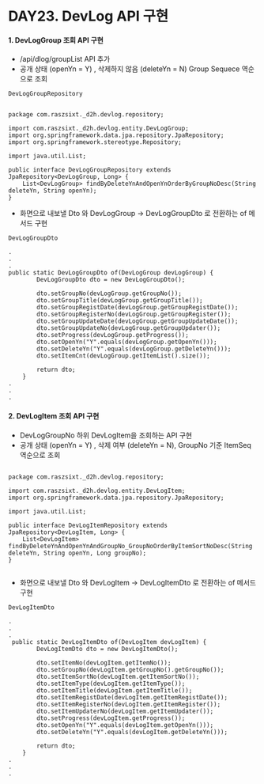# DAY23. DevLog API 구현

#### 1. DevLogGroup 조회 API 구현
- /api/dlog/groupList API 추가
- 공개 상태 (openYn = Y) , 삭제하지 않음 (deleteYn = N) Group Sequece 역순으로 조회
```
DevLogGroupRepository


package com.raszsixt._d2h.devlog.repository;

import com.raszsixt._d2h.devlog.entity.DevLogGroup;
import org.springframework.data.jpa.repository.JpaRepository;
import org.springframework.stereotype.Repository;

import java.util.List;

public interface DevLogGroupRepository extends JpaRepository<DevLogGroup, Long> {
    List<DevLogGroup> findByDeleteYnAndOpenYnOrderByGroupNoDesc(String deleteYn, String openYn);
}

```

- 화면으로 내보낼 Dto 와 DevLogGroup -> DevLogGroupDto 로 전환하는 of 메서드 구현

```
DevLogGroupDto

.
.
.
public static DevLogGroupDto of(DevLogGroup devLogGroup) {
        DevLogGroupDto dto = new DevLogGroupDto();

        dto.setGroupNo(devLogGroup.getGroupNo());
        dto.setGroupTitle(devLogGroup.getGroupTitle());
        dto.setGroupRegistDate(devLogGroup.getGroupRegistDate());
        dto.setGroupRegisterNo(devLogGroup.getGroupRegister());
        dto.setGroupUpdateDate(devLogGroup.getGroupUpdateDate());
        dto.setGroupUpdateNo(devLogGroup.getGroupUpdater());
        dto.setProgress(devLogGroup.getProgress());
        dto.setOpenYn("Y".equals(devLogGroup.getOpenYn()));
        dto.setDeleteYn("Y".equals(devLogGroup.getDeleteYn()));
        dto.setItemCnt(devLogGroup.getItemList().size());

        return dto;
    }
.
.
.

```

#### 2. DevLogItem 조회 API 구현
- DevLogGroupNo 하위 DevLogItem을 조회하는 API 구현
- 공개 상태 (openYn = Y) , 삭제 여부 (deleteYn = N), GroupNo 기준 ItemSeq 역순으로 조회
```

package com.raszsixt._d2h.devlog.repository;

import com.raszsixt._d2h.devlog.entity.DevLogItem;
import org.springframework.data.jpa.repository.JpaRepository;

import java.util.List;

public interface DevLogItemRepository extends JpaRepository<DevLogItem, Long> {
    List<DevLogItem> findByDeleteYnAndOpenYnAndGroupNo_GroupNoOrderByItemSortNoDesc(String deleteYn, String openYn, Long groupNo);
}


```
- 화면으로 내보낼 Dto 와 DevLogItem -> DevLogItemDto 로 전환하는 of 메서드 구현

```
DevLogItemDto

.
.
.
 public static DevLogItemDto of(DevLogItem devLogItem) {
        DevLogItemDto dto = new DevLogItemDto();

        dto.setItemNo(devLogItem.getItemNo());
        dto.setGroupNo(devLogItem.getGroupNo().getGroupNo());
        dto.setItemSortNo(devLogItem.getItemSortNo());
        dto.setItemType(devLogItem.getItemType());
        dto.setItemTitle(devLogItem.getItemTitle());
        dto.setItemRegistDate(devLogItem.getItemRegistDate());
        dto.setItemRegisterNo(devLogItem.getItemRegister());
        dto.setItemUpdaterNo(devLogItem.getItemUpdater());
        dto.setProgress(devLogItem.getProgress());
        dto.setOpenYn("Y".equals(devLogItem.getOpenYn()));
        dto.setDeleteYn("Y".equals(devLogItem.getDeleteYn()));

        return dto;
    }
.
.
.

```